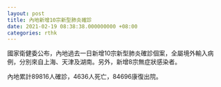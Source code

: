 ```yaml
---
layout: post
title: 內地新增10宗新型肺炎確診
date: 2021-02-19 08:38:38.000000000 +08:00
categories: rthk
---
```


國家衛健委公布，內地過去一日新增10宗新型肺炎確診個案，全屬境外輸入病例，分別來自上海、天津及湖南。另外，新增8宗無症狀感染者。

內地累計89816人確診，4636人死亡，84696康復出院。
